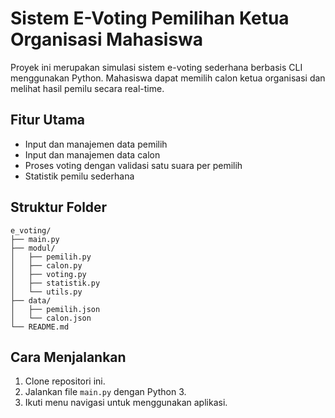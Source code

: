 # Sistem E-Voting Pemilihan Ketua Organisasi Mahasiswa

Proyek ini merupakan simulasi sistem e-voting sederhana berbasis CLI menggunakan Python. Mahasiswa dapat memilih calon ketua organisasi dan melihat hasil pemilu secara real-time.

## Fitur Utama
- Input dan manajemen data pemilih
- Input dan manajemen data calon
- Proses voting dengan validasi satu suara per pemilih
- Statistik pemilu sederhana

## Struktur Folder
```
e_voting/
├── main.py
├── modul/
│   ├── pemilih.py
│   ├── calon.py
│   ├── voting.py
│   ├── statistik.py
│   └── utils.py
├── data/
│   ├── pemilih.json
│   └── calon.json
└── README.md
```

## Cara Menjalankan
1. Clone repositori ini.
2. Jalankan file `main.py` dengan Python 3.
3. Ikuti menu navigasi untuk menggunakan aplikasi.


